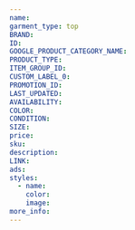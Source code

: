 ```yaml
---
name:
garment_type: top
BRAND:
ID:
GOOGLE_PRODUCT_CATEGORY_NAME:
PRODUCT_TYPE:
ITEM_GROUP_ID:
CUSTOM_LABEL_0:
PROMOTION_ID:
LAST_UPDATED:
AVAILABILITY:
COLOR:
CONDITION:
SIZE:
price:
sku:
description:
LINK:
ads:
styles:
  - name:
    color:
    image:
more_info:
---
```


